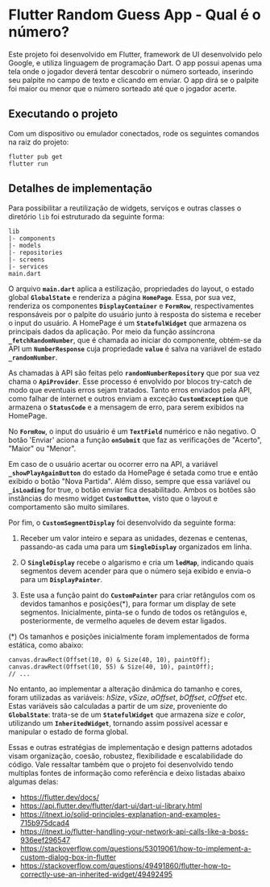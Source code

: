 # Flutter Random Guess App - Qual é o número?

Este projeto foi desenvolvido em Flutter, framework de UI desenvolvido pelo Google, e utiliza linguagem de programação Dart.
O app possui apenas uma tela onde o jogador deverá tentar descobrir o número sorteado, inserindo seu palpite no campo de texto e clicando em enviar. O app dirá se o palpite foi maior ou menor que o número sorteado até que o jogador acerte.

## Executando o projeto

Com um dispositivo ou emulador conectados, rode os seguintes comandos na raiz do projeto:
```
flutter pub get
flutter run
```
## Detalhes de implementação

Para possibilitar a reutilização de widgets, serviços e outras classes o diretório `lib` foi estruturado da seguinte forma:
```
lib
|- components
|- models
|- repositories
|- screens
|- services
main.dart
```

O arquivo **`main.dart`** aplica a estilização, propriedades do layout, o estado global **`GlobalState`** e renderiza a página **`HomePage`**. Essa, por sua vez, renderiza os componentes **`DisplayContainer`** e **`FormRow`**, respectivamentes responsáveis por o palpite do usuário junto à resposta do sistema e receber o input do usuário. A HomePage é um **`StatefulWidget`** que armazena os principais dados da aplicação. Por meio da função assíncrona **`_fetchRandomNumber`**, que é chamada ao iniciar do componente, obtém-se da API um **`NumberResponse`** cuja propriedade **`value`** é salva na variável de estado **`_randomNumber`**.

As chamadas à API são feitas pelo **`randomNumberRepository`** que por sua vez chama o **`ApiProvider`**. Esse processo é envolvido por blocos try-catch de modo que eventuais erros sejam tratados. Tanto erros enviados pela API, como falhar de internet e outros enviam a exceção **`CustomException`** que armazena o **`StatusCode`** e a mensagem de erro, para serem exibidos na HomePage.

No **`FormRow`**, o input do usuário é um **`TextField`** numérico e não negativo. O botão 'Enviar' aciona a função **`onSubmit`** que faz as verificações de "Acerto", "Maior" ou "Menor".

Em caso de o usuário acertar ou ocorrer erro na API, a variável **`_showPlayAgainButton`** do estado da HomePage é setada como true e então exibido o botão "Nova Partida". Além disso, sempre que essa variável ou **`_isLoading`** for true, o botão enviar fica desabilitado. Ambos os botões são instâncias do mesmo widget **`CustomButton`**, visto que o layout e comportamento são muito similares.

Por fim, o **`CustomSegmentDisplay`** foi desenvolvido da seguinte forma:

1. Receber um valor inteiro e separa as unidades, dezenas e centenas, passando-as cada uma para um **`SingleDisplay`** organizados em linha.

2. O **`SingleDisplay`** recebe o algarismo e cria um **`ledMap`**, indicando quais segmentos devem acender para que o número seja exibido e envia-o para um **`DisplayPainter`**.

3. Este usa a função paint do **`CustomPainter`** para criar retângulos com os devidos tamanhos e posições(*), para formar um display de sete segmentos. Inicialmente, pinta-se o fundo de todos os retângulos e, posteriormente, de vermelho aqueles de devem estar ligados.

(*) Os tamanhos e posições inicialmente foram implementados de forma estática, como abaixo:
```
canvas.drawRect(Offset(10, 0) & Size(40, 10), paintOff);
canvas.drawRect(Offset(10, 55) & Size(40, 10), paintOff);
// ...
```
No entanto, ao implementar a alteração dinâmica do tamanho e cores, foram utilizadas as variáveis: *hSize*, *vSize*, *aOffset*, *bOffset*, *cOffset* etc. Estas variáveis são calculadas a partir de um *size*, proveniente do **`GlobalState`**: trata-se de um **`StatefulWidget`** que armazena *size* e *color*, utilizando um **`InheritedWidget`**, tornando assim possível acessar e manipular o estado de forma global.

Essas e outras estratégias de implementação e design patterns adotados visam organização, coesão, robustez, flexibilidade e escalabilidade do código. Vale ressaltar também que o projeto foi desenvolvido tendo multiplas fontes de informação como referência e deixo listadas abaixo algumas delas:

- https://flutter.dev/docs/
- https://api.flutter.dev/flutter/dart-ui/dart-ui-library.html
- https://itnext.io/solid-principles-explanation-and-examples-715b975dcad4
- https://itnext.io/flutter-handling-your-network-api-calls-like-a-boss-936eef296547
- https://stackoverflow.com/questions/53019061/how-to-implement-a-custom-dialog-box-in-flutter
- https://stackoverflow.com/questions/49491860/flutter-how-to-correctly-use-an-inherited-widget/49492495
